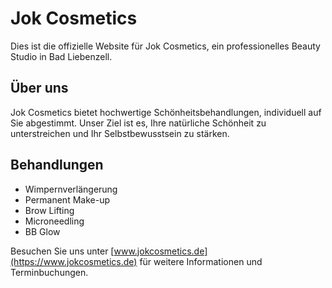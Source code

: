 # Jok Cosmetics

Dies ist die offizielle Website für Jok Cosmetics, ein professionelles Beauty Studio in Bad Liebenzell.

## Über uns

Jok Cosmetics bietet hochwertige Schönheitsbehandlungen, individuell auf Sie abgestimmt. Unser Ziel ist es, Ihre natürliche Schönheit zu unterstreichen und Ihr Selbstbewusstsein zu stärken.

## Behandlungen

- Wimpernverlängerung
- Permanent Make-up
- Brow Lifting
- Microneedling
- BB Glow

Besuchen Sie uns unter [www.jokcosmetics.de](https://www.jokcosmetics.de) für weitere Informationen und Terminbuchungen.

